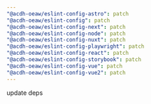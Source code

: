 ```yaml
---
"@acdh-oeaw/eslint-config-astro": patch
"@acdh-oeaw/eslint-config": patch
"@acdh-oeaw/eslint-config-next": patch
"@acdh-oeaw/eslint-config-node": patch
"@acdh-oeaw/eslint-config-nuxt": patch
"@acdh-oeaw/eslint-config-playwright": patch
"@acdh-oeaw/eslint-config-react": patch
"@acdh-oeaw/eslint-config-storybook": patch
"@acdh-oeaw/eslint-config-vue": patch
"@acdh-oeaw/eslint-config-vue2": patch
---
```


update deps
